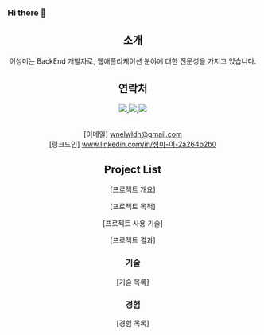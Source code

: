 ### Hi there 👋
<!--
**wnelwldh/wnelwldh** is a ✨ _special_ ✨ repository because its `README.md` (this file) appears on your GitHub profile.

Here are some ideas to get you started:
- 🔭 I’m currently working on ...
- 🌱 I’m currently learning ...
- 👯 I’m looking to collaborate on ...
- 🤔 I’m looking for help with ...
- 💬 Ask me about ...
- 📫 How to reach me: ...
- 😄 Pronouns: ...
- ⚡ Fun fact: ...
-->
<div align="center">

  ## 소개

이성미는 BackEnd 개발자로, 웹애플리케이션 분야에 대한 전문성을 가지고 있습니다.
## 연락처
<div align= "center"> 
  <a href=mailto:"wnelwldh@naver.com"> <img src="https://img.shields.io/badge/Naver-03C75A?style=for-the-badge&logo=Naver&logoColor=white&link=mailto:wnelwldh@naver.com"> </a>
  <a href="https://blog.naver.com/wnelwldh"> <img src="https://img.shields.io/badge/N_Blog-03C75A?style=for-the-badge&logo=Naver&logoColor=white&link=https://blog.naver.com/wnelwldh"> </a>
  <a href=> <img src="https://img.shields.io/badge/Gmail-EA4335?style=for-the-badge&logo=Gmail&logoColor=white&link=mailto:duudu0704@gmail.com"> </a>
          </div>  <br>

[이메일] wnelwldh@gmail.com <br />
[링크드인] www.linkedin.com/in/성미-이-2a264b2b0

  ## Project List
  [프로젝트 개요]

  [프로젝트 목적]

  [프로젝트 사용 기술]

  [프로젝트 결과]
  ### 기술
  [기술 목록]
  ### 경험
  [경험 목록]
  
  </div>
  

